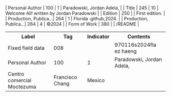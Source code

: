   | Personal Author       | 100  | 1    | Paradowski, Jordan Adela,                             |
  | Title                 | 245  | 10   | Welcome All! written by Jordan Paradowski             |
  | Edition               | 250  |      | First edition.                                        |
  | Production, Publica...| 264  |  1   | Florida :github,2024.                                 |
  | Production, Publica...| 264  |  4   | ©2024                                                 |
  | Form of Work          | 380  |      | /README                                               |

<table>
  <tr>
    <th>Label</th>
    <th>Tag</th>
    <th>Indicator</th>
    <th>Contents</th>
  </tr>
  <tr>
    <td>Fixed field data</td>
    <td>008</td>
    <td></td>
    <td>970116s2024fla ez  haeng</td>
  </tr>
  <tr>
    <td>Personal Author</td>
    <td>100</td>
    <td>1</td>
    <td>Paradowski, Jordan Adela,</td>
  </tr>
     <td>Centro comercial Moctezuma</td>
     <td>Francisco Chang</td>
     <td>Mexico</td>
   </tr>
</table>
